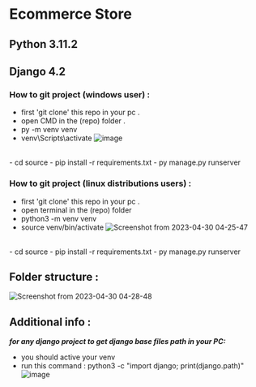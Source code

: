 # Ecommerce Store
## Python 3.11.2

## Django 4.2

### How to git project (windows user) :
 - first 'git clone' this repo in your pc .
 - open CMD in the (repo) folder .
 - py -m venv venv
 - venv\Scripts\activate
![image](https://user-images.githubusercontent.com/75578565/235332534-ebe73f0c-9523-4fcf-ac18-729c9f926fed.png)
<br>
 - cd source
 - pip install -r requirements.txt
 - py manage.py runserver


### How to git project (linux distributions users) :
 - first 'git clone' this repo in your pc .
 - open terminal in the (repo) folder
 - python3 -m venv venv
 - source venv/bin/activate
![Screenshot from 2023-04-30 04-25-47](https://user-images.githubusercontent.com/75578565/235332655-67cb040b-8d71-4181-a564-9be695fe35b8.png)
<br>
 - cd source
 - pip install -r requirements.txt
 - py manage.py runserver

## Folder structure :
![Screenshot from 2023-04-30 04-28-48](https://user-images.githubusercontent.com/75578565/235332727-58e9cf5b-6fc2-4f30-a75d-f88c8ecc77c9.png)

## Additional info :
***for any django project to get django base files path in your PC:***
 - you should active your venv
 - run this command : python3 -c "import django; print(django.path)"
 ![image](https://user-images.githubusercontent.com/75578565/235332963-54b976f1-41fd-4ce4-8db9-927418090939.png)
